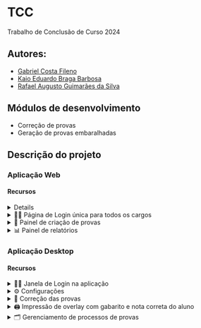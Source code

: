 # TCC
Trabalho de Conclusão de Curso 2024

## Autores:
- [Gabriel Costa Fileno](https://github.com/FILEN0)
- [Kaio Eduardo Braga Barbosa](https://github.com/kaio0824)
- [Rafael Augusto Guimarães da Silva](https://github.com/rafael-guimaraes)

## Módulos de desenvolvimento
- Correção de provas
- Geração de provas embaralhadas

## Descrição do projeto
### Aplicação Web
#### Recursos

<details><summaCargos</summary>
  
  - [ ] Administrador:
    - Acesso total
  - [ ] Direção
    - Criação de provas
    - Análise de desempenho dos alunos
    - Editar provas feitas anteriormente 
    - Submeter provas para a administração 
  - [ ] Coordenador
    - Visualizar provas de professores do curso coordenado 
    - Análise de desempenho dos alunos
    - Pode herdar a classe de professor
  - [ ] Orientadora
    - Análise de desempenho dos alunos 
    - Visualizar provas
  - [ ] Professor
    - Criação de provas
    - Análise de desempenho dos alunos
    - Editar provas feitas anteriormente 

</details> 
<details><summary>👨‍💻 Página de Login única para todos os cargos</summary>

</details>
<details><summary>📝 Painel de criação de provas</summary>
    
- [ ] Criação de provas designadas: turma > geral
- [ ] Embaralhamento de questões
- [ ] Embaralhamento de alternativas <sub><sup>Uso de GPT para sugestões</sup></sub>
- <details><summary>🚥 Kanban: progresso por colunas</summary>
  
  - 🔴 Não iniciado
     - [ ] Botão de criar no topo
     - [ ] Cards das provas não iniciadas (sabe-se que deve ser criada/ cabeçalho já existe)
  - 🟠 Em Andamento
     - [ ] Cards das provas que estão sendo criadas, com algum numerador de questões <sub><sup>Ex.: 1/5 ou 20% das questões necessárias</sup></sub>
  - 🟡 Aguardando confirmação
     - [ ] Cards das provas que podem ser submetidas para o processo de impressão ou continuar criando questões
  - 🟢 Submetidas
     - [ ] Cards de provas criadas e submetidas para impressão
     - [ ] Passível de cancelamento

</details>

</details>
<details><summary>📊 Painel de relatórios</summary>

   - [ ] Acompanhamento de aluno
   - [ ] Projeção de notas
   - [ ] Desempenho das turmas
   - [ ] Gráfico de desempenho por bimestre
         
</details>
   
### Aplicação Desktop
#### Recursos

<details><summary>👨‍💻 Janela de Login na aplicação</summary>
         
</details>
<details><summary>⚙ Configurações</summary>

   - [ ] Definir numero de threads destinadas ao processo de leitura (limite recomendado: núcleos - 1) 
   - [ ] Definir pasta de leitura das imagens
   - [ ] Habilitar ou não o inicio automatico da aplicação, se positivo definir o intervalo
   - [ ] CRUD Administradores
         
</details>
<details><summary>💯 Correção das provas</summary>

   - [ ] Leitura QRCode e Gabarito 
   - [ ] Extração das informações para banco local
   - [ ] Armazenamento em pasta designada
   - <details><summary>🚥 Armazenamento em pasta designada</summary>
     
      - 📂 Provas        
         - 📂 Erros de leitura
         - 📂 Exame Final
            - 📂 Disciplina
         - 📂 Bimestre
            - 📂 Disciplina
               - 📂 Turma
               - 📂 Recuperação

</details>
         
</details>
<details><summary>🖨 Impressão de overlay com gabarito e nota correta do aluno</summary>

   - [ ] Geração do PDF
     - [ ] Nota do aluno
     - [ ] Gabarito correto
         
</details>
<details><summary>🗂️ Gerenciamento de processos de provas</summary>

- [ ] Visualização do histórico de correções
- [ ] Autor das correções
- [ ] Visualização dos erros de leitura
- [ ] Filtros por bimestre, tipo de prova, disciplina e turma
- <details><summary>🚥 Kanban: progresso por colunas</summary>
  
  - 🔘 Em andamento
     - [ ] Cards das provas que estão sendo lidas, fração de alunos por turma <sub><sup>Ex.: 10/30 ou 33,33% das questões necessárias</sup></sub>
     - [ ] Processo automatizado de criação dos cards
  - 🟠 Leitura realizada
     - [ ] Cards das turmas que não tiveram todas as provas lidas (pendente substitutiva)
     - [ ] Apresentação dos erros de leitura
  - 🟡 Leitura completa
     - [ ] Cards de provas que possuem todos os alunos ou justificativa para avançar
     - [ ] Imprimir overlay
  - 🟢 Pronta para devolutiva
     - [ ] Cards de provas que possuem overlay impressa

</details>
         
</details>
